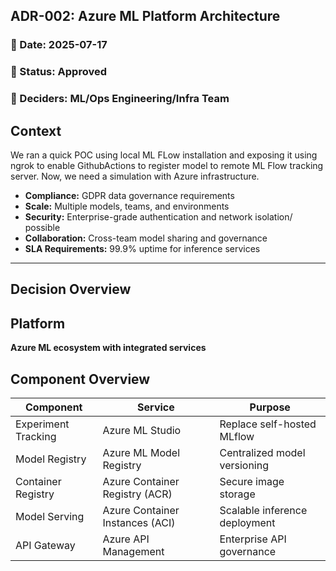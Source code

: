 
<h2>ADR-002: Azure ML Platform Architecture</h2>

<h3> 📅 Date: 2025-07-17 </h3>  
<h3> 📌 Status: Approved  </h3>
<h3> 👥 Deciders: ML/Ops Engineering/Infra Team  </h3>



## Context

We ran a quick POC using local ML FLow installation and exposing it using ngrok to enable GithubActions to register model to remote ML Flow tracking server.
Now, we need a simulation with Azure infrastructure. 

- **Compliance:** GDPR data governance requirements
- **Scale:** Multiple models, teams, and environments
- **Security:** Enterprise-grade authentication and network isolation/ possible
- **Collaboration:** Cross-team model sharing and governance
- **SLA Requirements:** 99.9% uptime for inference services

---

## Decision Overview

## Platform

**Azure ML ecosystem with integrated services**

## Component Overview

| Component           | Service                         | Purpose                                |
|---------------------|----------------------------------|----------------------------------------|
| Experiment Tracking | Azure ML Studio                 | Replace self-hosted MLflow             |
| Model Registry      | Azure ML Model Registry         | Centralized model versioning           |
| Container Registry  | Azure Container Registry (ACR)  | Secure image storage                   |
| Model Serving       | Azure Container Instances (ACI) | Scalable inference deployment          |
| API Gateway         | Azure API Management            | Enterprise API governance              |

